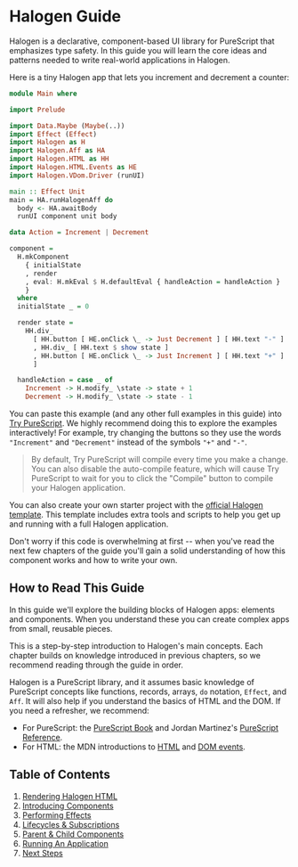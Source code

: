 # Halogen Guide

Halogen is a declarative, component-based UI library for PureScript that emphasizes type safety. In this guide you will learn the core ideas and patterns needed to write real-world applications in Halogen.

Here is a tiny Halogen app that lets you increment and decrement a counter:

```purs
module Main where

import Prelude

import Data.Maybe (Maybe(..))
import Effect (Effect)
import Halogen as H
import Halogen.Aff as HA
import Halogen.HTML as HH
import Halogen.HTML.Events as HE
import Halogen.VDom.Driver (runUI)

main :: Effect Unit
main = HA.runHalogenAff do
  body <- HA.awaitBody
  runUI component unit body

data Action = Increment | Decrement

component =
  H.mkComponent
    { initialState
    , render
    , eval: H.mkEval $ H.defaultEval { handleAction = handleAction }
    }
  where
  initialState _ = 0

  render state =
    HH.div_
      [ HH.button [ HE.onClick \_ -> Just Decrement ] [ HH.text "-" ]
      , HH.div_ [ HH.text $ show state ]
      , HH.button [ HE.onClick \_ -> Just Increment ] [ HH.text "+" ]
      ]

  handleAction = case _ of
    Increment -> H.modify_ \state -> state + 1
    Decrement -> H.modify_ \state -> state - 1
```

You can paste this example (and any other full examples in this guide) into [Try PureScript](https://try.purescript.org). We highly recommend doing this to explore the examples interactively! For example, try changing the buttons so they use the words `"Increment"` and `"Decrement"` instead of the symbols `"+"` and `"-"`.

> By default, Try PureScript will compile every time you make a change. You can also disable the auto-compile feature, which will cause Try PureScript to wait for you to click the "Compile" button to compile your Halogen application.

You can also create your own starter project with the [official Halogen template](https://github.com/purescript-halogen/purescript-halogen-template). This template includes extra tools and scripts to help you get up and running with a full Halogen application.

Don't worry if this code is overwhelming at first -- when you've read the next few chapters of the guide you'll gain a solid understanding of how this component works and how to write your own.

## How to Read This Guide

In this guide we'll explore the building blocks of Halogen apps: elements and components. When you understand these you can create complex apps from small, reusable pieces.

This is a step-by-step introduction to Halogen's main concepts. Each chapter builds on knowledge introduced in previous chapters, so we recommend reading through the guide in order.

Halogen is a PureScript library, and it assumes basic knowledge of PureScript concepts like functions, records, arrays, `do` notation, `Effect`, and `Aff`. It will also help if you understand the basics of HTML and the DOM. If you need a refresher, we recommend:

- For PureScript: the [PureScript Book](https://book.purescript.org) and Jordan Martinez's [PureScript Reference](https://github.com/JordanMartinez/purescript-jordans-reference).
- For HTML: the MDN introductions to [HTML](https://developer.mozilla.org/en-US/docs/Learn/HTML/Introduction_to_HTML) and [DOM events](https://developer.mozilla.org/en-US/docs/Learn/JavaScript/Building_blocks/Events).

## Table of Contents

1. [Rendering Halogen HTML](./01-Rendering-Halogen-HTML.md)
2. [Introducing Components](./02-Introducing-Components.md)
3. [Performing Effects](./03-Performing-Effects.md)
4. [Lifecycles & Subscriptions](./04-Lifecycles-Subscriptions.md)
5. [Parent & Child Components](./05-Parent-Child-Components.md)
6. [Running An Application](./06-Running-Application.md)
7. [Next Steps](./07-Next-Steps.md)
